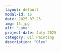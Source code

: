 ```yaml
---
layout: default
modal-id: 15
date: 2025-07-25
img: 15.jpg
alt: "Luna"
project-date: July 2025
category: Oil Painting
description: "Oleo"
---
```

